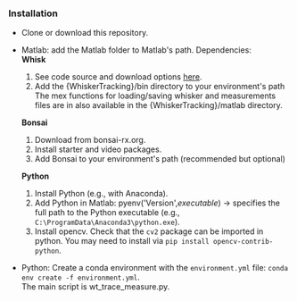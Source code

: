 ### Installation 
* Clone or download this repository.  
* Matlab: add the Matlab folder to Matlab's path. 
Dependencies:  
  **Whisk**  
  1. See code source and download options [here](https://github.com/vncntprvst/whisk).  
  2. Add the {WhiskerTracking}/bin directory to your environment's path  
  The mex functions for loading/saving whisker and measurements files are in also available in the {WhiskerTracking}/matlab directory.  

  **Bonsai**  
  1. Download from bonsai-rx.org.  
  2. Install starter and video packages.  
  3. Add Bonsai to your environment's path (recommended but optional) 

  **Python**   
  1. Install Python (e.g., with Anaconda).  
  2. Add Python in Matlab: pyenv('Version',*executable*) -> specifies the full path to the Python executable (e.g., `C:\ProgramData\Anaconda3\python.exe`).  
  3. Install opencv. Check that the `cv2` package can be imported in python. You may need to install via `pip install opencv-contrib-python`. 

* Python: 
Create a conda environment with the `environment.yml` file: `conda env create -f environment.yml`.  
The main script is wt_trace_measure.py. 

